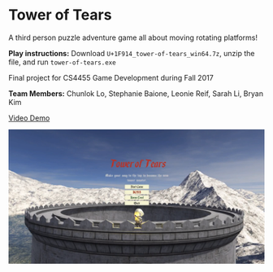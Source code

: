 # Tower of Tears
A third person puzzle adventure game all about moving rotating platforms!

**Play instructions:** Download `U+1F914_tower-of-tears_win64.7z`, unzip the file, and run `tower-of-tears.exe`

Final project for CS4455 Game Development during Fall 2017

**Team Members:** Chunlok Lo, Stephanie Baione, Leonie Reif, Sarah Li, Bryan Kim

[Video Demo](https://www.youtube.com/watch?v=SCLiuirV4eI)

[![Video Demo](main-menu.png)](https://www.youtube.com/watch?v=SCLiuirV4eI)

